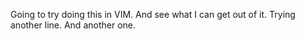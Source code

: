 Going to try doing this in VIM.
And see what I can get out of it.
Trying another line.
And another one.
